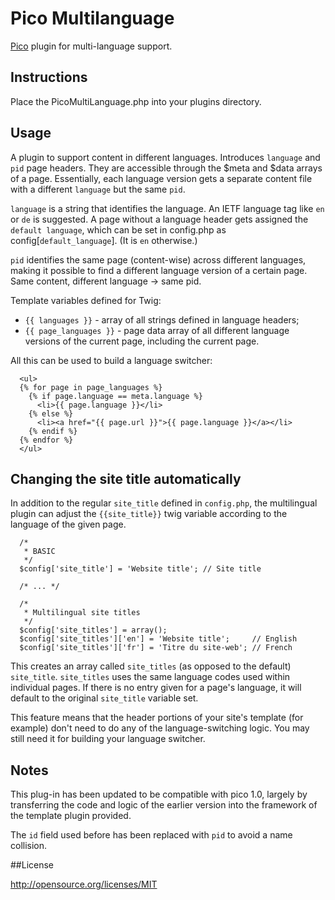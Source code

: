 Pico Multilanguage
==================

[Pico][1] plugin for multi-language support.

## Instructions

 Place the PicoMultiLanguage.php into your plugins directory.

## Usage

A plugin to support content in different languages. Introduces `language` and
`pid` page headers. They are accessible through the $meta and $data arrays
of a page. Essentially, each language version gets a separate content file
with a different `language` but the same `pid`.

`language` is  a string that identifies the language. An IETF language tag
like `en` or `de` is suggested. A page without a language header gets assigned
the `default language`, which can be set in config.php as
config[`default_language`]. (It is `en` otherwise.)

`pid` identifies the same page (content-wise) across different languages,
making it possible to find a different language version of a certain page.
Same content, different language -> same pid.

Template variables defined for Twig:

* `{{ languages }}` -
      array of all strings defined in language headers;
* `{{ page_languages }}` -
      page data array of all different language versions of the current page,
      including the current page.

All this can be used to build a language switcher:

      <ul>
      {% for page in page_languages %}
        {% if page.language == meta.language %}
          <li>{{ page.language }}</li>
        {% else %}
          <li><a href="{{ page.url }}">{{ page.language }}</a></li>
        {% endif %}
      {% endfor %}
      </ul>

## Changing the site title automatically

In addition to the regular `site_title` defined in `config.php`, the
multilingual plugin can adjust the `{{site_title}}` twig variable according
to the language of the given page.

      /*
       * BASIC
       */
      $config['site_title'] = 'Website title'; // Site title

      /* ... */

      /*
       * Multilingual site titles
       */
      $config['site_titles'] = array();
      $config['site_titles']['en'] = 'Website title';     // English
      $config['site_titles']['fr'] = 'Titre du site-web'; // French

This creates an array called `site_titles` (as opposed to the default)
`site_title`. `site_titles` uses the same language codes used within
individual pages. If there is no entry given for a page's language, it
will default to the original `site_title` variable set.

This feature means that the header portions of your site's template
(for example) don't need to do any of the language-switching logic.
You may still need it for building your language switcher.

## Notes

This plug-in has been updated to be compatible with pico 1.0, largely by
transferring the code and logic of the earlier version into the framework
of the template plugin provided.

The `id` field used before has been replaced with `pid` to avoid a name collision.


##License

http://opensource.org/licenses/MIT

[1]: http://picocms.org/
